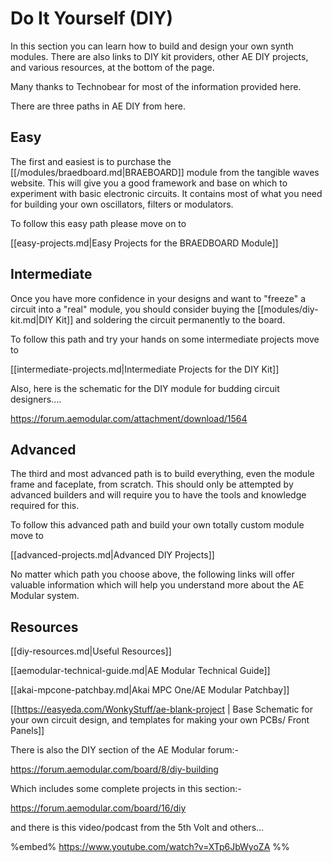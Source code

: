# Do It Yourself (DIY)

In this section you can learn how to build and design your own synth modules. There are also links to DIY kit providers, other AE DIY projects, and various resources, at the bottom of the page.

Many thanks to Technobear for most of the information provided here.

There are three paths in AE DIY from here.

## Easy

The first and easiest is to purchase the [[/modules/braedboard.md|BRAEBOARD]] module from the tangible waves website. This will give you a good framework and base on which to experiment with basic electronic circuits. It contains most of what you need for building your own oscillators, filters or modulators. 

To follow this easy path please move on to

[[easy-projects.md|Easy Projects for the BRAEDBOARD Module]]

## Intermediate

Once you have more confidence in your designs and want to "freeze" a circuit into a "real" module, you should consider buying the [[modules/diy-kit.md|DIY Kit]] and soldering the circuit permanently to the board.

To follow this path and try your hands on some intermediate projects move to

[[intermediate-projects.md|Intermediate Projects for the DIY Kit]]

Also, here is the schematic for the DIY module for budding circuit designers....

https://forum.aemodular.com/attachment/download/1564

## Advanced

The third and most advanced path is to build everything, even the module frame and faceplate, from scratch. This should only be attempted by advanced builders and will require you to have the tools and knowledge required for this.

To follow this advanced path and build your own totally custom module move to

[[advanced-projects.md|Advanced DIY Projects]]

No matter which path you choose above, the following links will offer valuable information which will help you understand more about the AE Modular system.

## Resources

[[diy-resources.md|Useful Resources]]

[[aemodular-technical-guide.md|AE Modular Technical Guide]]

[[akai-mpcone-patchbay.md|Akai MPC One/AE Modular Patchbay]]

[[https://easyeda.com/WonkyStuff/ae-blank-project | Base Schematic for your own circuit design, and templates for making your own PCBs/ Front Panels]]

There is also the DIY section of the AE Modular forum:-

https://forum.aemodular.com/board/8/diy-building

Which includes some complete projects in this section:-

https://forum.aemodular.com/board/16/diy

and there is this video/podcast from the 5th Volt and others...

%embed% https://www.youtube.com/watch?v=XTp6JbWyoZA %%
